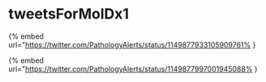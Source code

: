 # tweetsForMolDx1

{% embed url="https://twitter.com/PathologyAlerts/status/1149877933105909761% }

{% embed url="https://twitter.com/PathologyAlerts/status/1149877997001945088% }

